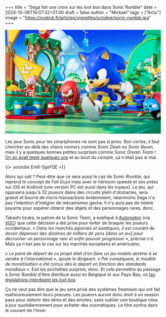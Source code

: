 +++
title = "Sega fait une croix sur les loot box dans Sonic Rumble"
date = 2024-10-08T16:07:32+01:00
draft = false
author = "Mickael"
tags = ["Actu"]
image = "https://nostick.fr/articles/vignettes/octobre/sonic-rumble.jpg"
+++

![Texte Alternative](sonic-rumble.jpg "")

Les jeux Sonic pour les smartphones ne sont pas si pires. Bon certes, il faut chercher au-delà des vilains runners comme *Sonic Dash* ou *Sonic Boom*, mais il y a quelques bonnes petites surprises comme *Sonic Dream Team* ! [On en avait testé quelques uns](https://nostick.fr/articles/2024/septembre/1009-tests-sonic-mobile-pas-si-mal/) et au bout du compte, ça n'était pas si mal.

{{< youtube Em6-SjjaYQE >}} 

Alors qui sait ? Peut-être que ce sera aussi le cas de *Sonic Rumble*, qui reprend le concept de *Fall Guys* mais avec le hérisson speedé et ses potes sur iOS et Android (une version PC est aussi dans les tuyaux). Le jeu, qui opposera jusqu'à 32 joueurs dams des circuits plein d'obstacles, sera gratuit et bourré de micro-transactions évidemment, néanmoins Sega n'a pas l'intention d'intégrer de mécanismes gacha. Il n'y aura pas de loterie payante pour espérer obtenir des objets et des personnages rares, donc.

Takashi Iizuka, le patron de la Sonic Team, a expliqué à *[Automaton](https://automaton-media.com/en/news/sega-avoided-gacha-and-pay-to-win-mechanics-in-sonic-rumble-because-they-know-overseas-players-dont-like-them/)* (via *[VGC](https://www.videogameschronicle.com/news/free-to-play-sonic-rumble-wont-have-gacha-mechanics-because-the-west-doesnt-like-them/)*) que cette décision a été prise pour éviter de braquer les joueurs occidentaux. « *Dans les marchés japonais et asiatiques, il est courant de devoir dépenser des dizaines de milliers de yens [dans un jeu] pour décrocher un personnage rare et enfin pouvoir progresser* », précise-t-il. Mais ça n'est pas le cas sur les marchés européens et américains.

« *Le point de départ de ce projet était d'en faire un jeu mobile destiné à se vendre à l'international* », ajoute le dirigeant. « *Par conséquent, le modèle de monétisation a été conçu dès le départ en fonction des standards mondiaux* ». Exit les pochettes surprise, donc. Et cela permettra au passage à *Sonic Rumble* d'être distribué aussi en Belgique et aux Pays-Bas, où [les législations interdisent les loot box](https://nostick.fr/articles/2024/octobre/0110-pokemon-unite-fermeture-belgique-pays-bas/).

Ça ne veut pas dire que le jeu sera privé des systèmes freemium qui ont fait malheureusement leurs preuves. Les joueurs auront donc droit à un season pass pour obtenir des skins et des emotes, sans oublier une boutique mise à jour quotidiennement pour acheter des cosmétiques. Le titre sortira dans le courant de l'hiver.